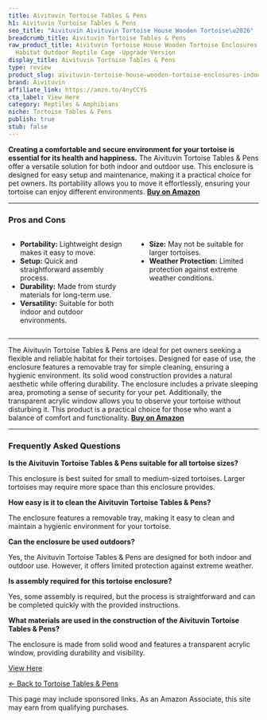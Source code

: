 ```yaml
---
title: Aivituvin Tortoise Tables & Pens
h1: Aivituvin Tortoise Tables & Pens
seo_title: "Aivituvin Aivituvin Tortoise House Wooden Tortoise\u2026"
breadcrumb_title: Aivituvin Tortoise Tables & Pens
raw_product_title: Aivituvin Tortoise House Wooden Tortoise Enclosures, Indoor Tortoise
  Habitat Outdoor Reptile Cage -Upgrade Version
display_title: Aivituvin Tortoise Tables & Pens
type: review
product_slug: aivituvin-tortoise-house-wooden-tortoise-enclosures-indoor-tortoise-hab-08377b36
brand: Aivituvin
affiliate_link: https://amzn.to/4nyCCYS
cta_label: View Here
category: Reptiles & Amphibians
niche: Tortoise Tables & Pens
publish: true
stub: false
---
```


<div id="intro" class="full-width">
  <p><strong>Creating a comfortable and secure environment for your tortoise is essential for its health and happiness.</strong> The Aivituvin Tortoise Tables & Pens offer a versatile solution for both indoor and outdoor use. This enclosure is designed for easy setup and maintenance, making it a practical choice for pet owners. Its portability allows you to move it effortlessly, ensuring your tortoise can enjoy different environments. <a href="https://amzn.to/4nyCCYS" rel="nofollow sponsored noopener" target="_blank"><strong>Buy on Amazon</strong></a></p>
</div>

<hr />
<h3 id="pros-cons">Pros and Cons</h3>
<div class="pc-grid" style="display:grid;grid-template-columns:1fr 1fr;gap:16px;">
  <ul>
    <li><strong>Portability:</strong> Lightweight design makes it easy to move.</li>
    <li><strong>Setup:</strong> Quick and straightforward assembly process.</li>
    <li><strong>Durability:</strong> Made from sturdy materials for long-term use.</li>
    <li><strong>Versatility:</strong> Suitable for both indoor and outdoor environments.</li>
  </ul>
  <ul>
    <li><strong>Size:</strong> May not be suitable for larger tortoises.</li>
    <li><strong>Weather Protection:</strong> Limited protection against extreme weather conditions.</li>
  </ul>
</div>
<hr />

<div class="full-width">
  <p>The Aivituvin Tortoise Tables & Pens are ideal for pet owners seeking a flexible and reliable habitat for their tortoises. Designed for ease of use, the enclosure features a removable tray for simple cleaning, ensuring a hygienic environment. Its solid wood construction provides a natural aesthetic while offering durability. The enclosure includes a private sleeping area, promoting a sense of security for your pet. Additionally, the transparent acrylic window allows you to observe your tortoise without disturbing it. This product is a practical choice for those who want a balance of comfort and functionality. <a href="https://amzn.to/4nyCCYS" rel="nofollow sponsored noopener" target="_blank"><strong>Buy on Amazon</strong></a></p>
</div>

<hr />
<h3 id="faqs">Frequently Asked Questions</h3>

<p><strong>Is the Aivituvin Tortoise Tables & Pens suitable for all tortoise sizes?</strong></p>
<p>This enclosure is best suited for small to medium-sized tortoises. Larger tortoises may require more space than this enclosure provides.</p>

<p><strong>How easy is it to clean the Aivituvin Tortoise Tables & Pens?</strong></p>
<p>The enclosure features a removable tray, making it easy to clean and maintain a hygienic environment for your tortoise.</p>

<p><strong>Can the enclosure be used outdoors?</strong></p>
<p>Yes, the Aivituvin Tortoise Tables & Pens are designed for both indoor and outdoor use. However, it offers limited protection against extreme weather.</p>

<p><strong>Is assembly required for this tortoise enclosure?</strong></p>
<p>Yes, some assembly is required, but the process is straightforward and can be completed quickly with the provided instructions.</p>

<p><strong>What materials are used in the construction of the Aivituvin Tortoise Tables & Pens?</strong></p>
<p>The enclosure is made from solid wood and features a transparent acrylic window, providing durability and visibility.</p>
<p><a class="btn" href="https://amzn.to/4nyCCYS" target="_blank" rel="nofollow sponsored noopener">View Here</a></p>
<p><a href="/roundups/reptiles-amphibians/tortoise-tables-pens/">← Back to Tortoise Tables & Pens</a></p>
<aside class="disclosure">This page may include sponsored links. As an Amazon Associate, this site may earn from qualifying purchases.</aside>
